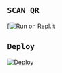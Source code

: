 

## `SCAN QR`

[![Run on Repl.it](https://replit.com/@BenMonster/Girl-QR?v=1)


## `Deploy`

[![Deploy](https://www.herokucdn.com/deploy/button.svg)](https://heroku.com/deploy?template=https://github.com/Ben-Monster/GIRL.git)








